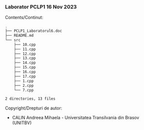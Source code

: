 ### Laborator PCLP1 16 Nov 2023

Contents/Continut: 

```sh
.
├── PCLP1_Laboratorul6.doc
├── README.md
└── src
    ├── 10.cpp
    ├── 11.cpp
    ├── 12.cpp
    ├── 13.cpp
    ├── 14.cpp
    ├── 15.cpp
    ├── 16.cpp
    ├── 17.cpp
    ├── 1.cpp
    ├── 2.cpp
    └── 7.cpp

2 directories, 13 files
```

Copyright/Drepturi de autor:
* CALIN Andreea Mihaela - Universitatea Transilvania din Brasov (UNITBV)
